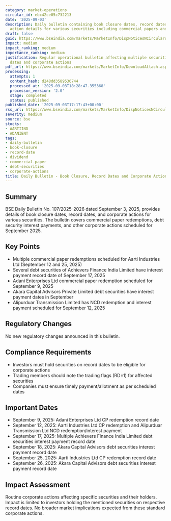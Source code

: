 ```yaml
---
category: market-operations
circular_id: ebc42ce05c732213
date: '2025-09-03'
description: Daily bulletin containing book closure dates, record dates, and corporate
  action details for various securities including commercial papers and debt instruments.
draft: false
guid: https://www.bseindia.com/markets/MarketInfo/DispNoticesNCirculars.aspx?Noticeid={E5BEF048-2CE3-4A22-ADA3-670B16C0C500}&noticeno=20250903-53&dt=09/03/2025&icount=53&totcount=53&flag=0
impact: medium
impact_ranking: medium
importance_ranking: medium
justification: Regular operational bulletin affecting multiple securities with record
  dates and corporate actions
pdf_url: https://www.bseindia.com/markets/MarketInfo/DownloadAttach.aspx?id=20250903-53&attachedId=078dfc3c-c15d-407b-aad2-83694aa6b80c
processing:
  attempts: 1
  content_hash: d248dd3589536744
  processed_at: '2025-09-03T18:28:47.355368'
  processor_version: '2.0'
  stage: completed
  status: published
published_date: '2025-09-03T17:17:43+00:00'
rss_url: https://www.bseindia.com/markets/MarketInfo/DispNoticesNCirculars.aspx?Noticeid={E5BEF048-2CE3-4A22-ADA3-670B16C0C500}&noticeno=20250903-53&dt=09/03/2025&icount=53&totcount=53&flag=0
severity: medium
source: bse
stocks:
- AARTIIND
- ADANIENT
tags:
- daily-bulletin
- book-closure
- record-date
- dividend
- commercial-paper
- debt-securities
- corporate-actions
title: Daily Bulletin - Book Closure, Record Dates and Corporate Actions
---
```


## Summary

BSE Daily Bulletin No. 107/2025-2026 dated September 3, 2025, provides details of book closure dates, record dates, and corporate actions for various securities. The bulletin covers commercial paper redemptions, debt security interest payments, and other corporate actions scheduled for September 2025.

## Key Points

- Multiple commercial paper redemptions scheduled for Aarti Industries Ltd (September 12 and 25, 2025)
- Several debt securities of Achievers Finance India Limited have interest payment record date of September 17, 2025
- Adani Enterprises Ltd commercial paper redemption scheduled for September 9, 2025
- Akara Capital Advisors Private Limited debt securities have interest payment dates in September
- Alipurduar Transmission Limited has NCD redemption and interest payment scheduled for September 12, 2025

## Regulatory Changes

No new regulatory changes announced in this bulletin.

## Compliance Requirements

- Investors must hold securities on record dates to be eligible for corporate actions
- Trading members should note the trading flags (RD=1) for affected securities
- Companies must ensure timely payment/allotment as per scheduled dates

## Important Dates

- September 9, 2025: Adani Enterprises Ltd CP redemption record date
- September 12, 2025: Aarti Industries Ltd CP redemption and Alipurduar Transmission Ltd NCD redemption/interest payment
- September 17, 2025: Multiple Achievers Finance India Limited debt securities interest payment record date
- September 18, 2025: Akara Capital Advisors debt securities interest payment record date
- September 25, 2025: Aarti Industries Ltd CP redemption record date
- September 26, 2025: Akara Capital Advisors debt securities interest payment record date

## Impact Assessment

Routine corporate actions affecting specific securities and their holders. Impact is limited to investors holding the mentioned securities on respective record dates. No broader market implications expected from these standard corporate actions.